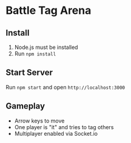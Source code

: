 # Battle Tag Arena
## Install
1. Node.js must be installed
2. Run `npm install`

## Start Server
Run `npm start` and open `http://localhost:3000`

## Gameplay
- Arrow keys to move
- One player is "it" and tries to tag others
- Multiplayer enabled via Socket.io
